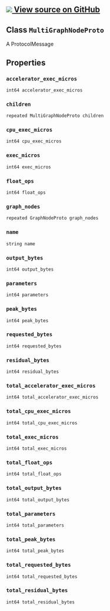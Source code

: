 [ ![](https://tensorflow.google.cn/images/GitHub-Mark-32px.png) View source on
GitHub
](https://github.com/tensorflow/tensorflow/blob/r2.0/tensorflow/core/profiler/tfprof_output.proto)  
---  
  
## Class `MultiGraphNodeProto`

A ProtocolMessage

## Properties

### `accelerator_exec_micros`

`int64 accelerator_exec_micros`

### `children`

`repeated MultiGraphNodeProto children`

### `cpu_exec_micros`

`int64 cpu_exec_micros`

### `exec_micros`

`int64 exec_micros`

### `float_ops`

`int64 float_ops`

### `graph_nodes`

`repeated GraphNodeProto graph_nodes`

### `name`

`string name`

### `output_bytes`

`int64 output_bytes`

### `parameters`

`int64 parameters`

### `peak_bytes`

`int64 peak_bytes`

### `requested_bytes`

`int64 requested_bytes`

### `residual_bytes`

`int64 residual_bytes`

### `total_accelerator_exec_micros`

`int64 total_accelerator_exec_micros`

### `total_cpu_exec_micros`

`int64 total_cpu_exec_micros`

### `total_exec_micros`

`int64 total_exec_micros`

### `total_float_ops`

`int64 total_float_ops`

### `total_output_bytes`

`int64 total_output_bytes`

### `total_parameters`

`int64 total_parameters`

### `total_peak_bytes`

`int64 total_peak_bytes`

### `total_requested_bytes`

`int64 total_requested_bytes`

### `total_residual_bytes`

`int64 total_residual_bytes`

